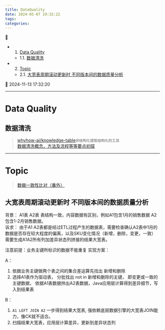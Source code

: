 ```yaml
---
title: DataQuality
date: 2024-05-07 19:32:22
tags: 
categories: 
---
```


💠

- 1. [Data Quality](#data-quality)
    - 1.1. [数据清洗](#数据清洗)
- 2. [Topic](#topic)
    - 2.1. [大宽表周期滚动更新时 不同版本间的数据质量分析](#大宽表周期滚动更新时-不同版本间的数据质量分析)

💠 2024-11-13 17:32:20
****************************************
# Data Quality

## 数据清洗
> [whyhow-ai/knowledge-table](https://github.com/whyhow-ai/knowledge-table)`非结构化提取结构化的工具`  
> [数据清洗概念，方法及流程等等要点初探](https://mp.weixin.qq.com/s?__biz=MzI1MjQ2OTQ3Ng==&mid=2247626203&idx=1&sn=2b5805256285d28b81c042533f4e8881)  

************************

# Topic

> [数据一致性比对（番外）](https://developer.aliyun.com/article/1204687)  

## 大宽表周期滚动更新时 不同版本间的数据质量分析
背景： A1表 A2表 表结构一致，内容数据有区别，例如A1包含1月的销售数据 A2包含1-2月销售数据。  
诉求： 由于A1 A2表都是经过ETL过程产生的数据表，需要检查确认A2表中1月的数据是否存在较大程度的偏离，以及SKU变化情况（新增，删除，变更，一致）需要生成A1A2所有列加差异状态列拼接的结果大宽表。  

注意前提：业务主键所标识的数据不能重复
实现方案：

A： 
1. 依据业务主键做两个表之间的集合差运算先找出 新增和删除
1. 选择A1表作为驱动表， 分批找出 not in 新增和删除的主键， 即变更或一致的主键数据， 依据A1表数据拎出A2表数据，Java应用层计算得到差异细节，写入到结果表

B：
1. `A1 LEFT JOIN A2` 一步得到结果大宽表, 强依赖底层数据引擎的大宽表JOIN能力，像CK就不适合。
1. 扫描结果大宽表，应用层计算差异，更新到差异状态列
